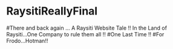 # RaysitiReallyFinal
#There and back again ... A Raysiti Website Tale !!
In the Land of Raysiti...One Company to rule them all !!
#One Last Time !!
#For Frodo...Hotman!!

